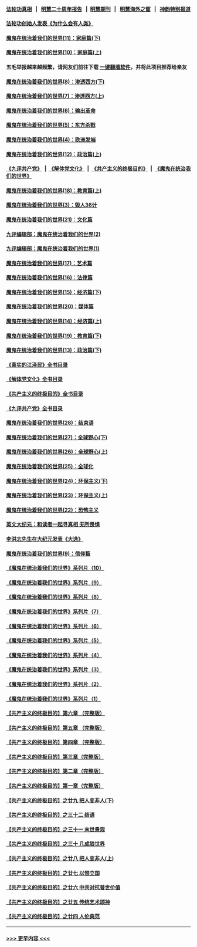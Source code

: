 #### [法轮功真相](https://github.com/gfw-breaker/truth/blob/master/README.md?t=0) &nbsp;&nbsp;|&nbsp;&nbsp; [明慧二十周年报告](https://github.com/gfw-breaker/mh-reports/blob/master/README.md?t=0) &nbsp;&nbsp;|&nbsp;&nbsp;[明慧期刊](https://github.com/gfw-breaker/mh-qikan) &nbsp;&nbsp;|&nbsp;&nbsp; [明慧海外之窗](https://github.com/gfw-breaker/mh-news/blob/master/README.md?t=0) &nbsp;&nbsp;|&nbsp;&nbsp; [神韵特别报道](https://github.com/gfw-breaker/mh-news/blob/master/shenyun.md?t=0)
#### [法轮功创始人发表《为什么会有人类》](../pages/nsc422/n13912117.md?t=03090043) 
#### [魔鬼在统治着我们的世界(11)：家庭篇(下)](../pages/nsc422/n10440961.md?t=03090043) 
#### [魔鬼在统治着我们的世界(10)：家庭篇(上)](../pages/nsc422/n10435448.md?t=03090043) 
#### 五毛举报越来越频繁，请网友们前往下载 [一键翻墙软件](https://github.com/gfw-breaker/ssr-accounts)，并将此项目推荐给亲友
#### [魔鬼在统治着我们的世界(8)：渗透西方(下)](../pages/nsc422/n10429603.md?t=03090043) 
#### [魔鬼在统治着我们的世界(7)：渗透西方(上)](../pages/nsc422/n10426013.md?t=03090043) 
#### [魔鬼在统治着我们的世界(6)：输出革命](../pages/nsc422/n10421536.md?t=03090043) 
#### [魔鬼在统治着我们的世界(5)：东方杀戮](../pages/nsc422/n10417707.md?t=03090043) 
#### [魔鬼在统治着我们的世界(4)：欧洲发端](../pages/nsc422/n10414890.md?t=03090043) 
#### [魔鬼在统治着我们的世界(12)：政治篇(上)](../pages/nsc422/n10444576.md?t=03090043) 
#### [《九评共产党》](https://github.com/begood0513/9ping.md/blob/master/README.md) &nbsp;|&nbsp; [《解体党文化》](../../../../jtdwh.md/blob/master/README.md)  &nbsp;|&nbsp; [《共产主义的终极目的》](../../../../gczydzjmd.md/blob/master/README.md) &nbsp;|&nbsp; [《魔鬼在统治我们的世界》](../../../../mgztzwmdsj.md/blob/master/README.md) 
#### [魔鬼在统治着我们的世界(18)：教育篇(上)](../pages/nsc422/n10526970.md?t=03090043) 
#### [魔鬼在统治着我们的世界(3)：毁人36计](../pages/nsc422/n10411583.md?t=03090043) 
#### [魔鬼在统治着我们的世界(21)：文化篇](../pages/nsc422/n10597706.md?t=03090043) 
#### [九评编辑部：魔鬼在统治着我们的世界(2)](../pages/nsc422/n10410036.md?t=03090043) 
#### [九评编辑部：魔鬼在统治着我们的世界(1)](../pages/nsc422/n10406825.md?t=03090043) 
#### [魔鬼在统治着我们的世界(17)：艺术篇](../pages/nsc422/n10499093.md?t=03090043) 
#### [魔鬼在统治着我们的世界(16)：法律篇](../pages/nsc422/n10485969.md?t=03090043) 
#### [魔鬼在统治着我们的世界(15)：经济篇(下)](../pages/nsc422/n10469975.md?t=03090043) 
#### [魔鬼在统治着我们的世界(20)：媒体篇](../pages/nsc422/n10586579.md?t=03090043) 
#### [魔鬼在统治着我们的世界(14)：经济篇(上)](../pages/nsc422/n10457370.md?t=03090043) 
#### [魔鬼在统治着我们的世界(19)：教育篇(下)](../pages/nsc422/n10564808.md?t=03090043) 
#### [魔鬼在统治着我们的世界(13)：政治篇(下)](../pages/nsc422/n10448270.md?t=03090043) 
#### [《真实的江泽民》全书目录](../pages/nsc422/n13721399.md?t=03090043) 
#### [《解体党文化》全书目录](../pages/nsc422/n13721157.md?t=03090043) 
#### [《共产主义的终极目的》全书目录](../pages/nsc422/n13721048.md?t=03090043) 
#### [《九评共产党》全书目录](../pages/nsc422/n13708085.md?t=03090043) 
#### [魔鬼在统治着我们的世界(28)：结束语](../pages/nsc422/n10936246.md?t=03090043) 
#### [魔鬼在统治着我们的世界(27)：全球野心(下)](../pages/nsc422/n10928319.md?t=03090043) 
#### [魔鬼在统治着我们的世界(26)：全球野心(上)](../pages/nsc422/n10900318.md?t=03090043) 
#### [魔鬼在统治着我们的世界(25)：全球化](../pages/nsc422/n10788205.md?t=03090043) 
#### [魔鬼在统治着我们的世界(24)：环保主义(下)](../pages/nsc422/n10695307.md?t=03090043) 
#### [魔鬼在统治着我们的世界(23)：环保主义(上)](../pages/nsc422/n10688613.md?t=03090043) 
#### [魔鬼在统治着我们的世界(22)：恐怖主义](../pages/nsc422/n10614727.md?t=03090043) 
#### [英文大纪元：和读者一起寻真相 无所畏惧](../pages/nsc422/n12542027.md?t=03090043) 
#### [李洪志先生在大纪元发表《大选》](../pages/nsc422/n12534746.md?t=03090043) 
#### [魔鬼在统治着我们的世界(9)：信仰篇](../pages/nsc422/n10432159.md?t=03090043) 
#### [《魔鬼在统治着我们的世界》系列片（10）](../pages/nsc422/n12292670.md?t=03090043) 
#### [《魔鬼在统治着我们的世界》系列片（9）](../pages/nsc422/n12290859.md?t=03090043) 
#### [《魔鬼在统治着我们的世界》系列片（8）](../pages/nsc422/n12287445.md?t=03090043) 
#### [《魔鬼在统治着我们的世界》系列片（7）](../pages/nsc422/n12283425.md?t=03090043) 
#### [《魔鬼在统治着我们的世界》系列片（6）](../pages/nsc422/n12282314.md?t=03090043) 
#### [《魔鬼在统治着我们的世界》系列片（5）](../pages/nsc422/n12281419.md?t=03090043) 
#### [《魔鬼在统治着我们的世界》系列片（4）](../pages/nsc422/n12274024.md?t=03090043) 
#### [《魔鬼在统治着我们的世界》系列片（3）](../pages/nsc422/n12271322.md?t=03090043) 
#### [《魔鬼在统治着我们的世界》系列片（2）](../pages/nsc422/n12269049.md?t=03090043) 
#### [《魔鬼在统治着我们的世界》系列片（1）](../pages/nsc422/n12267575.md?t=03090043) 
#### [【共产主义的终极目的】第六章 （完整版）](../pages/nsc422/n11428913.md?t=03090043) 
#### [【共产主义的终极目的】第五章 （完整版）](../pages/nsc422/n11428912.md?t=03090043) 
#### [【共产主义的终极目的】第四章 （完整版）](../pages/nsc422/n11428907.md?t=03090043) 
#### [【共产主义的终极目的】第三章（完整版）](../pages/nsc422/n11428848.md?t=03090043) 
#### [【共产主义的终极目的】第二章（完整版）](../pages/nsc422/n11428831.md?t=03090043) 
#### [【共产主义的终极目的】第一章（完整版）](../pages/nsc422/n11417651.md?t=03090043) 
#### [【共产主义的终极目的】之廿九 把人变非人(下)](../pages/nsc422/n11344140.md?t=03090043) 
#### [【共产主义的终极目的】之三十二 结语](../pages/nsc422/n11360535.md?t=03090043) 
#### [【共产主义的终极目的】之三十一 末世景观](../pages/nsc422/n11351129.md?t=03090043) 
#### [【共产主义的终极目的】之三十 几成狼世界](../pages/nsc422/n11348280.md?t=03090043) 
#### [【共产主义的终极目的】之廿八 把人变非人(上)](../pages/nsc422/n11340492.md?t=03090043) 
#### [【共产主义的终极目的】之廿七 以恨立国](../pages/nsc422/n11336944.md?t=03090043) 
#### [【共产主义的终极目的】之廿六 中共对抗普世价值](../pages/nsc422/n11324785.md?t=03090043) 
#### [【共产主义的终极目的】之廿五 传统艺术颂神](../pages/nsc422/n11296396.md?t=03090043) 
#### [【共产主义的终极目的】之廿四 人伦典范](../pages/nsc422/n11296397.md?t=03090043) 

----
#### [ >>> 更早内容 <<< ](../indexes/nsc422-earlier.md)
